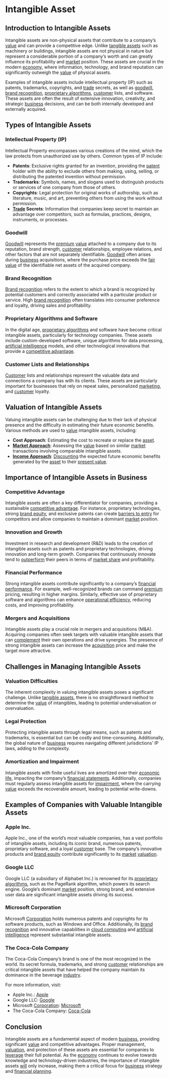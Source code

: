 # Intangible Asset

## Introduction to Intangible Assets

Intangible assets are non-physical assets that contribute to a company’s [value](../v/value.md) and can provide a competitive edge. Unlike [tangible assets](../t/tangible_asset.md) such as machinery or buildings, intangible assets are not physical in nature but represent a considerable portion of a company’s worth and can greatly influence its profitability and [market](../m/market.md) position. These assets are crucial in the modern [economy](../e/economy.md), where information, technology, and brand reputation can significantly outweigh the [value](../v/value.md) of physical assets.

Examples of intangible assets include intellectual property (IP) such as patents, trademarks, copyrights, and [trade](../t/trade.md) secrets, as well as [goodwill](../g/goodwill.md), [brand recognition](../b/brand_recognition.md), [proprietary algorithms](../p/proprietary_algorithms.md), [customer](../c/customer.md) lists, and software. These assets are often the result of extensive innovation, creativity, and strategic [business](../b/business.md) decisions, and can be both internally developed and externally acquired.

## Types of Intangible Assets

### Intellectual Property (IP)

Intellectual Property encompasses various creations of the mind, which the law protects from unauthorized use by others. Common types of IP include:

- **Patents**: Exclusive rights granted for an invention, providing the [patent](../p/patent.md) holder with the ability to exclude others from making, using, selling, or distributing the patented invention without permission.
- **Trademarks**: Symbols, names, and slogans used to distinguish products or services of one company from those of others.
- **Copyrights**: Legal protection for original works of authorship, such as literature, music, and art, preventing others from using the work without permission.
- **[Trade](../t/trade.md) Secrets**: Information that companies keep secret to maintain an advantage over competitors, such as formulas, practices, designs, instruments, or processes.

### Goodwill

[Goodwill](../g/goodwill.md) represents the [premium](../p/premium.md) [value](../v/value.md) attached to a company due to its reputation, brand strength, [customer](../c/customer.md) relationships, employee relations, and other factors that are not separately identifiable. [Goodwill](../g/goodwill.md) often arises during [business](../b/business.md) acquisitions, where the purchase price exceeds the [fair value](../f/fair_value.md) of the identifiable net assets of the acquired company.

### Brand Recognition

[Brand recognition](../b/brand_recognition.md) refers to the extent to which a brand is recognized by potential customers and correctly associated with a particular product or service. High [brand recognition](../b/brand_recognition.md) often translates into consumer preference and loyalty, driving sales and profitability.

### Proprietary Algorithms and Software

In the digital age, [proprietary algorithms](../p/proprietary_algorithms.md) and software have become critical intangible assets, particularly for technology companies. These assets include custom-developed software, unique algorithms for data processing, [artificial intelligence](../a/artificial_intelligence_in_trading.md) models, and other technological innovations that provide a [competitive advantage](../c/competitive_advantage.md).

### Customer Lists and Relationships

[Customer](../c/customer.md) lists and relationships represent the valuable data and connections a company has with its clients. These assets are particularly important for businesses that rely on repeat sales, personalized [marketing](../m/marketing.md), and [customer](../c/customer.md) loyalty.

## Valuation of Intangible Assets

Valuing intangible assets can be challenging due to their lack of physical presence and the difficulty in estimating their future economic benefits. Various methods are used to [value](../v/value.md) intangible assets, including:

- **Cost Approach**: Estimating the cost to recreate or replace the [asset](../a/asset.md).
- **[Market Approach](../m/market_approach.md)**: Assessing the [value](../v/value.md) based on similar [market](../m/market.md) transactions involving comparable intangible assets.
- **[Income Approach](../i/income_approach.md)**: [Discounting](../d/discounting.md) the expected future economic benefits generated by the [asset](../a/asset.md) to their [present value](../p/present_value.md).

## Importance of Intangible Assets in Business

### Competitive Advantage

Intangible assets are often a key differentiator for companies, providing a sustainable [competitive advantage](../c/competitive_advantage.md). For instance, proprietary technologies, strong [brand equity](../b/brand_equity.md), and exclusive patents can create [barriers to entry](../b/barriers_to_entry.md) for competitors and allow companies to maintain a dominant [market](../m/market.md) position.

### Innovation and Growth

Investment in research and development (R&D) leads to the creation of intangible assets such as patents and proprietary technologies, driving innovation and long-term growth. Companies that continuously innovate tend to [outperform](../o/outperform.md) their peers in terms of [market share](../m/market_share.md) and profitability.

### Financial Performance

Strong intangible assets contribute significantly to a company’s [financial performance](../f/financial_performance.md). For example, well-recognized brands can command [premium](../p/premium.md) pricing, resulting in higher margins. Similarly, effective use of proprietary software and algorithms can enhance [operational efficiency](../o/operational_efficiency_in_trading.md), reducing costs, and improving profitability.

### Mergers and Acquisitions

Intangible assets play a crucial role in mergers and acquisitions (M&A). Acquiring companies often seek targets with valuable intangible assets that can [complement](../c/complement.md) their own operations and drive synergies. The presence of strong intangible assets can increase the [acquisition](../a/acquisition.md) price and make the target more attractive.

## Challenges in Managing Intangible Assets

### Valuation Difficulties

The inherent complexity in valuing intangible assets poses a significant challenge. Unlike [tangible assets](../t/tangible_asset.md), there is no straightforward method to determine the [value](../v/value.md) of intangibles, leading to potential undervaluation or overvaluation.

### Legal Protection

Protecting intangible assets through legal means, such as patents and trademarks, is essential but can be costly and time-consuming. Additionally, the global nature of [business](../b/business.md) requires navigating different jurisdictions’ IP laws, adding to the complexity.

### Amortization and Impairment

Intangible assets with finite useful lives are amortized over their [economic life](../e/economic_life.md), impacting the company’s [financial statements](../f/financial_statements.md). Additionally, companies must regularly assess intangible assets for [impairment](../i/impairment.md), where the carrying [value](../v/value.md) exceeds the recoverable amount, leading to potential write-downs.

## Examples of Companies with Valuable Intangible Assets

### Apple Inc.

Apple Inc., one of the world’s most valuable companies, has a vast portfolio of intangible assets, including its iconic brand, numerous patents, proprietary software, and a loyal [customer](../c/customer.md) base. The company’s innovative products and [brand equity](../b/brand_equity.md) contribute significantly to its [market](../m/market.md) [valuation](../v/valuation.md).

### Google LLC

Google LLC (a subsidiary of Alphabet Inc.) is renowned for its [proprietary algorithms](../p/proprietary_algorithms.md), such as the PageRank algorithm, which powers its search engine. Google’s dominant [market](../m/market.md) position, strong brand, and extensive user data are significant intangible assets driving its success.

### Microsoft Corporation

Microsoft [Corporation](../c/corporation.md) holds numerous patents and copyrights for its software products, such as Windows and Office. Additionally, its [brand recognition](../b/brand_recognition.md) and innovative capabilities in [cloud computing](../c/cloud_computing_in_trading.md) and [artificial intelligence](../a/artificial_intelligence_in_trading.md) represent substantial intangible assets.

### The Coca-Cola Company

The Coca-Cola Company’s brand is one of the most recognized in the world. Its secret formula, trademarks, and strong [customer](../c/customer.md) relationships are critical intangible assets that have helped the company maintain its dominance in the beverage [industry](../i/industry.md).

For more information, visit:
- Apple Inc.: [Apple](https://www.apple.com)
- Google LLC: [Google](https://about.google)
- Microsoft [Corporation](../c/corporation.md): [Microsoft](https://www.microsoft.com)
- The Coca-Cola Company: [Coca-Cola](https://www.coca-cola.com)

## Conclusion

Intangible assets are a fundamental aspect of modern [business](../b/business.md), providing significant [value](../v/value.md) and competitive advantages. Proper management, [valuation](../v/valuation.md), and protection of these assets are essential for companies to [leverage](../l/leverage.md) their full potential. As the [economy](../e/economy.md) continues to evolve towards knowledge and technology-driven industries, the importance of intangible assets [will](../w/will.md) only increase, making them a critical focus for [business](../b/business.md) strategy and [financial planning](../f/financial_planning.md).